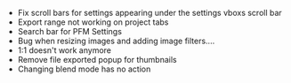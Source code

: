 - Fix scroll bars for settings appearing under the settings vboxs scroll bar
- Export range not working on project tabs
- Search bar for PFM Settings
- Bug when resizing images and adding image filters....
- 1:1 doesn't work anymore
- Remove file exported popup for thumbnails
- Changing blend mode has no action